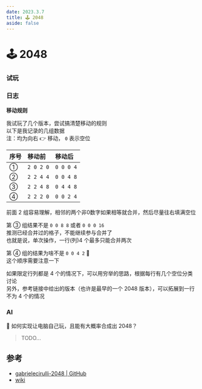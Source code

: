 ```yaml
---
date: 2023.3.7
title: 🕹️ 2048
aside: false
---
```


# 🕹️ 2048

### 试玩

<script lang='ts' setup>import C from '~/views/2048/index.vue'</script>

<ClientOnly><C /></ClientOnly>

### 日志

**移动规则**

我试玩了几个版本，尝试搞清楚移动的规则  
以下是我记录的几组数据  
注：均为向右 👉 移动， `0` 表示空位

| 序号 | 移动前    | 移动后    |
| :--- | :-------- | :-------- |
| ①    | `2 0 2 0` | `0 0 0 4` |
| ②    | `2 2 4 4` | `0 0 4 8` |
| ③    | `2 2 4 8` | `0 4 4 8` |
| ④    | `2 2 2 0` | `0 0 2 4` |

前面 2 组容易理解，相邻的两个非0数字如果相等就合并，然后尽量往右填满空位

第 ③ 组结果不是 `0 0 8 8` 或者 `0 0 0 16`  
推测已经合并过的格子，不能继续参与合并了  
也就是说，单次操作，一行(列)4 个最多只能合并两次

第 ④ 组的结果为啥不是 `0 0 4 2` 🤔  
这个顺序需要注意一下

如果限定行列都是 4 个的情况下，可以用穷举的思路，根据每行有几个空位分类讨论  
另外，参考链接中给出的版本（也许是最早的一个 2048 版本），可以拓展到一行不为 4 个的情况

### AI

🤔 如何实现让电脑自己玩，且能有大概率合成出 2048？

> TODO...

## 参考

- [gabrielecirulli-2048 | GitHub](https://github.com/gabrielecirulli/2048)
- [wiki](<https://en.wikipedia.org/wiki/2048_(video_game)>)
